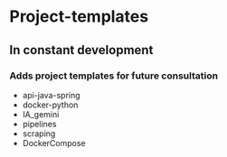# Project-templates

##  In constant development

### Adds project templates for future consultation

- api-java-spring
- docker-python
- IA_gemini
- pipelines
- scraping
- DockerCompose



